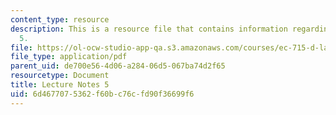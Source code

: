 ```yaml
---
content_type: resource
description: This is a resource file that contains information regarding lecture note
  5.
file: https://ol-ocw-studio-app-qa.s3.amazonaws.com/courses/ec-715-d-lab-disseminating-innovations-for-the-common-good-spring-2007/6d4677075362f60bc76cfd90f36699f6_MITEC_715S07_notes05.pdf
file_type: application/pdf
parent_uid: de700e56-4d06-a284-06d5-067ba74d2f65
resourcetype: Document
title: Lecture Notes 5
uid: 6d467707-5362-f60b-c76c-fd90f36699f6
---
```

